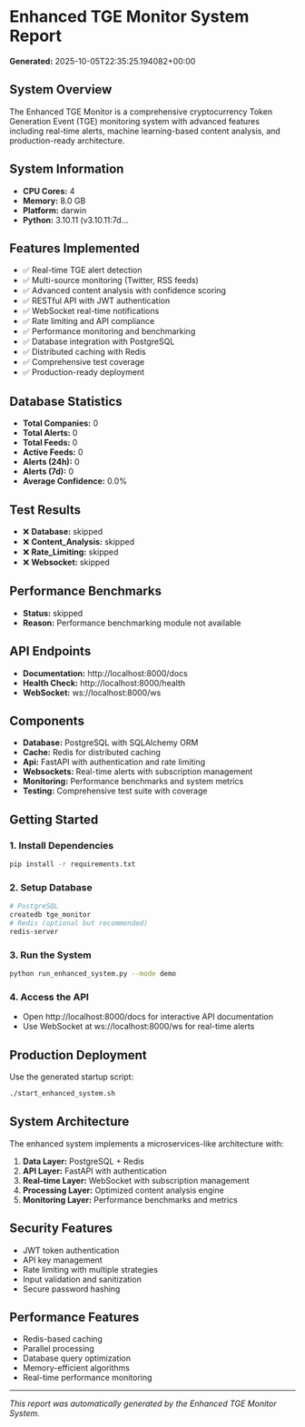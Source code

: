 # Enhanced TGE Monitor System Report

**Generated:** 2025-10-05T22:35:25.194082+00:00

## System Overview

The Enhanced TGE Monitor is a comprehensive cryptocurrency Token Generation Event (TGE) monitoring system with advanced features including real-time alerts, machine learning-based content analysis, and production-ready architecture.

## System Information

- **CPU Cores:** 4
- **Memory:** 8.0 GB
- **Platform:** darwin
- **Python:** 3.10.11 (v3.10.11:7d...

## Features Implemented

- ✅ Real-time TGE alert detection
- ✅ Multi-source monitoring (Twitter, RSS feeds)
- ✅ Advanced content analysis with confidence scoring
- ✅ RESTful API with JWT authentication
- ✅ WebSocket real-time notifications
- ✅ Rate limiting and API compliance
- ✅ Performance monitoring and benchmarking
- ✅ Database integration with PostgreSQL
- ✅ Distributed caching with Redis
- ✅ Comprehensive test coverage
- ✅ Production-ready deployment

## Database Statistics

- **Total Companies:** 0
- **Total Alerts:** 0
- **Total Feeds:** 0
- **Active Feeds:** 0
- **Alerts (24h):** 0
- **Alerts (7d):** 0
- **Average Confidence:** 0.0%

## Test Results

- ❌ **Database:** skipped
- ❌ **Content_Analysis:** skipped
- ❌ **Rate_Limiting:** skipped
- ❌ **Websocket:** skipped

## Performance Benchmarks

- **Status:** skipped
- **Reason:** Performance benchmarking module not available

## API Endpoints

- **Documentation:** http://localhost:8000/docs
- **Health Check:** http://localhost:8000/health
- **WebSocket:** ws://localhost:8000/ws

## Components

- **Database:** PostgreSQL with SQLAlchemy ORM
- **Cache:** Redis for distributed caching
- **Api:** FastAPI with authentication and rate limiting
- **Websockets:** Real-time alerts with subscription management
- **Monitoring:** Performance benchmarks and system metrics
- **Testing:** Comprehensive test suite with coverage

## Getting Started

### 1. Install Dependencies
```bash
pip install -r requirements.txt
```

### 2. Setup Database
```bash
# PostgreSQL
createdb tge_monitor
# Redis (optional but recommended)
redis-server
```

### 3. Run the System
```bash
python run_enhanced_system.py --mode demo
```

### 4. Access the API
- Open http://localhost:8000/docs for interactive API documentation
- Use WebSocket at ws://localhost:8000/ws for real-time alerts

## Production Deployment

Use the generated startup script:
```bash
./start_enhanced_system.sh
```

## System Architecture

The enhanced system implements a microservices-like architecture with:

1. **Data Layer:** PostgreSQL + Redis
2. **API Layer:** FastAPI with authentication
3. **Real-time Layer:** WebSocket with subscription management
4. **Processing Layer:** Optimized content analysis engine
5. **Monitoring Layer:** Performance benchmarks and metrics

## Security Features

- JWT token authentication
- API key management
- Rate limiting with multiple strategies
- Input validation and sanitization
- Secure password hashing

## Performance Features

- Redis-based caching
- Parallel processing
- Database query optimization
- Memory-efficient algorithms
- Real-time performance monitoring

---

*This report was automatically generated by the Enhanced TGE Monitor System.*
